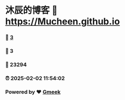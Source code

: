 # 沐辰的博客 :link: https://Mucheen.github.io 
### :page_facing_up: [3](https://Mucheen.github.io/tag.html) 
### :speech_balloon: 3 
### :hibiscus: 23294 
### :alarm_clock: 2025-02-02 11:54:02 
### Powered by :heart: [Gmeek](https://github.com/Meekdai/Gmeek)
